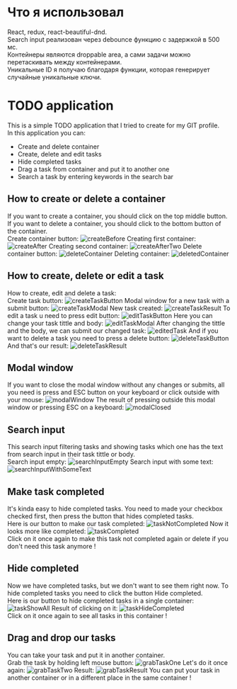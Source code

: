 # Что я использовал

React, redux, react-beautiful-dnd.<br/>
Search input реализован через debounce функцию с задержкой в 500 мс.<br/>
Контейнеры являются droppable area, а сами задачи можно перетаскивать между контейнерами.<br/>
Уникальные ID я получаю благодаря функции, которая генерирует случайные уникальные ключи.<br/>

# TODO application

This is a simple TODO application that I tried to create for my GIT profile.<br/>
In this application you can: 
- Create and delete container
- Create, delete and edit tasks
- Hide completed tasks
- Drag a task from container and put it to another one
- Search a task by entering keywords in the search bar

## How to create or delete a container

If you want to create a container, you should click on the top middle button. If you want to delete a container, you should click to the bottom button of the container. <br/>
Create container button:
![createBefore](https://sun1-19.userapi.com/JNRSH9fFSpzeYuUTYs2QXmJ8t0_slhYzFcKHAg/-4-r30FO7xI.jpg)
Creating first container:
![createAfter](https://sun1-89.userapi.com/qAvgZ7lXYnVsn1ZV-pGB8O198T85w6lBEP6jGA/vDNn9USi8iA.jpg)
Creating second container:
![createAfterTwo](https://sun1-99.userapi.com/287NGEfVuuS0VCwjDrhPajSvVR9GvfmFMZSTMA/c6DOt-gjfXE.jpg)
Delete container button:
![deleteContainer](https://sun9-21.userapi.com/dU5Lu1BfKpYNCB1cYKJaEUSklxY0OADUUlXVbQ/9s7XJ8eDj9g.jpg)
Deleting container:
![deletedContainer](https://sun9-32.userapi.com/qAvgZ7lXYnVsn1ZV-pGB8O198T85w6lBEP6jGA/vDNn9USi8iA.jpg)

## How to create, delete or edit a task

How to create, edit and delete a task:<br/>
Create task button:
![createTaskButton](https://sun9-17.userapi.com/CGPz12jOTH0-nYv40ufWApmgxs68JSudxO_vuw/p94Yze8Y8Ro.jpg)
Modal window for a new task with a submit button:
![createTaskModal](https://sun9-22.userapi.com/6A28HH7fmlmx38evOEM816KzFFvtYaDrlnAAcw/HdS6lcGcAYI.jpg)
New task created: 
![createTaskResult](https://sun9-27.userapi.com/Y3RMKIR0S1kK7S9-ehVqFLifWzQmYP661okXuw/zmgJTvemdrE.jpg)
To edit a task u need to press edit button:
![editTaskButton](https://sun9-37.userapi.com/C16YlEVXsCCk8qZJkQiVBoFEPQeKRDEwHNvgYQ/rfxdvxWJjPQ.jpg)
Here you can change your task tittle and body: 
![editTaskModal](https://sun9-40.userapi.com/eRb1ohXGYQQ8bsFdH0WnbYZWnqexdFNAGNIP5g/7DA3TUMMcp0.jpg)
After changing the tittle and the body, we can submit our changed task:
![editedTask](https://sun1-16.userapi.com/hKYmK8YPbzTb6_5-qJmJZUOLcPUf6EsS_29FBg/KfOlIfy0t4w.jpg)
And if you want to delete a task you need to press a delete button:
![deleteTaskButton](https://sun9-72.userapi.com/7rXraIu-vdhtAG-5b7UNwQrjEmH88Aj4ktngYA/zccWZ3Cr4_w.jpg)
And that's our result:
![deleteTaskResult](https://sun9-26.userapi.com/287NGEfVuuS0VCwjDrhPajSvVR9GvfmFMZSTMA/c6DOt-gjfXE.jpg)

## Modal window
If you want to close the modal window without any changes or submits, all you need is press and ESC button 
on your keyboard or click outside with your mouse:
![modalWindow](https://sun9-59.userapi.com/CDMIyk8yTcsiHeMZmzl4UcD9KPlFaW-mfLEnHQ/fArRBGyXICE.jpg)
The result of pressing outside this modal window or pressing ESC on a keyboard:
![modalClosed](https://sun9-26.userapi.com/287NGEfVuuS0VCwjDrhPajSvVR9GvfmFMZSTMA/c6DOt-gjfXE.jpg)

## Search input
This search input filtering tasks and showing tasks which one has the text from search input in their task tittle or body.<br/>
Search input empty:
![searchInputEmpty](https://sun9-52.userapi.com/BO7_Q7FugADVVuIzciC74GOtZXL1kbh4cfT3Tw/UfBTokpUtOQ.jpg)
Search input with some text:
![searchInputWithSomeText](https://sun9-53.userapi.com/zQ5V5dpznAcLM5N1r4L0DYB-Yie7oOpUfDkwbQ/JmxuDJ9tSZs.jpg)

## Make task completed
It's kinda easy to hide completed tasks. You need to made your checkbox checked first, 
then press the button that hides completed tasks.<br/>
Here is our button to make our task completed:
![taskNotCompleted](https://sun1-93.userapi.com/jBdbUc44sMWi9WEN5tEbiYsm_gYP5nk1RjW_pQ/yD0Vachs9fc.jpg)
Now it looks more like completed:
![taskCompleted](https://sun9-47.userapi.com/RckABiEAJMptUBgGWC_EPrJfjEoy3JK8VenTOA/lND1qMZPSE8.jpg) <br/>
Click on it once again to make this task not completed again or delete if you don't need this task anymore !

## Hide completed
Now we have completed tasks, but we don't want to see them right now. To hide completed tasks 
you need to click the button Hide completed.<br/>
Here is our button to hide completed tasks in a single container:
![taskShowAll](https://sun9-74.userapi.com/nFs-a2cX0O01rP79VQQkC96WV7oprgXv8g5-JA/66MYrD7u6SA.jpg)
Result of clicking on it:
![taskHideCompleted](https://sun9-70.userapi.com/JVq-HLZVu3j5ONf_kFo-hUnaXrnYZEbjo1T5Vg/0A_zPN3lxbY.jpg) <br/>
Click on it once again to see all tasks in this container ! 

## Drag and drop our tasks
You can take your task and put it in another container.<br/>
Grab the task by holding left mouse button:
![grabTaskOne](https://sun9-28.userapi.com/zX_QVMOIeBd4SC_Jn--HSXWPHRmYYmGZZ3PTbA/7sVFWDQMk0U.jpg)
Let's do it once again:
![grabTaskTwo](https://sun9-3.userapi.com/08DCeX16qo0CB-9WzGghVlocS93UwOWjgb7QAg/4KzuusU_8DY.jpg)
Result:
![grabTaskResult](https://sun9-49.userapi.com/xrUftykgd1p_iI8ghjOuw8SRK4SYGijRq1dQ3g/jgbAGAORvD4.jpg)
You can put your task in another container or in a different place in the same container !








